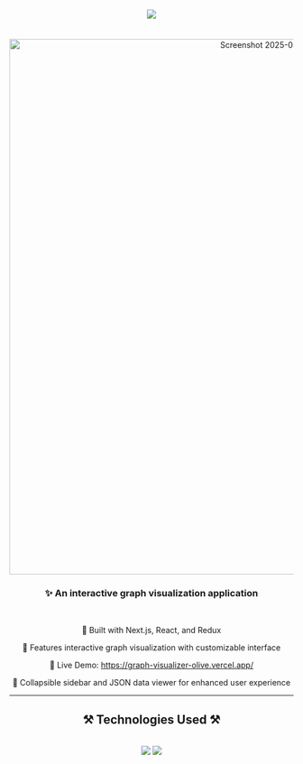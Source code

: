 <h1 align="center">
    <img src="https://readme-typing-svg.herokuapp.com/?font=Righteous&size=35&center=true&vCenter=true&width=500&height=70&duration=4000&lines=Graph+Visualizer!;+Next.js+%2B+Redux!;" />
</h1>

<br/>

<div align="center">
    <img width="950" alt="Screenshot 2025-03-08 064908" src="https://github.com/user-attachments/assets/f45a3422-8eb5-455d-ba33-30ae5d3d70e6" />

</div>

<h3 align="center">✨ An interactive graph visualization application</h3>

<br/>

<div align="center">
 
 🔭 Built with Next.js, React, and Redux
 
 🌱 Features interactive graph visualization with customizable interface
 
 🚀 Live Demo: <a href="https://graph-visualizer-olive.vercel.app/" target="_blank">https://graph-visualizer-olive.vercel.app/</a>

 💬 Collapsible sidebar and JSON data viewer for enhanced user experience
 
</div>

<hr/>
 
<h2 align="center">⚒️ Technologies Used ⚒️</h2>
<br/>
<div align="center">
    <img src="https://skillicons.dev/icons?i=nextjs,react,redux,typescript,tailwind" />
    <img src="https://skillicons.dev/icons?i=vercel,vscode,github,git" /><br>
</div>

<br/>
